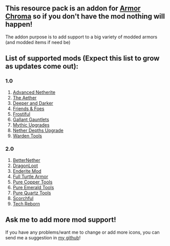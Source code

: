 ## This resource pack is an addon for [Armor Chroma](https://modrinth.com/mod/armor-chroma-for-fabric) so if you don't have the mod nothing will happen!

The addon purpose is to add support to a big variety of modded armors (and modded items if need be)

## List of supported mods (Expect this list to grow as updates come out):
### 1.0
1. [Advanced Netherite](https://modrinth.com/mod/advanced-netherite)
2. [The Aether](https://modrinth.com/mod/aether)
3. [Deeper and Darker](https://modrinth.com/mod/deeperdarker)
4. [Friends & Foes](https://modrinth.com/mod/friends-and-foes)
5. [Frostiful](https://modrinth.com/mod/frostiful)
6. [Gallant Gauntlets](https://modrinth.com/mod/gauntlets)
7. [Mythic Upgrades](https://modrinth.com/mod/mythic-upgrades)
8. [Nether Depths Upgrade](https://modrinth.com/mod/nether-depths-upgrade)
9. [Warden Tools](https://modrinth.com/mod/warden-tools)
### 2.0
1. [BetterNether](https://modrinth.com/mod/betternether)
2. [DragonLoot](https://modrinth.com/mod/dragonloot)
3. [Enderite Mod](https://modrinth.com/mod/enderite-mod)
4. [Full Turtle Armor](https://modrinth.com/mod/full-turtle-armor)
5. [Pure Copper Tools](https://modrinth.com/mod/purecoppertools)
6. [Pure Emerald Tools](https://modrinth.com/mod/pureemeraldtools)
7. [Pure Quartz Tools](https://modrinth.com/mod/purequartztools)
8. [Scorchful](https://modrinth.com/mod/scorchful)
9. [Tech Reborn](https://www.curseforge.com/minecraft/mc-mods/techreborn)

## Ask me to add more mod support!
If you have any problems/want me to change or add more icons, you can send me a suggestion in [my github](https://github.com/Aruman-Zen/Chromatic-Icons/issues)!
